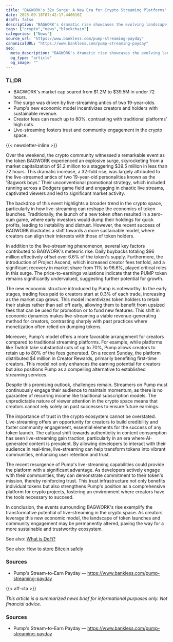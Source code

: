 ```yaml
---
title: "BAGWORK's 32x Surge: A New Era for Crypto Streaming Platforms"
date: 2025-09-18T07:42:17.440016Z
draft: false
description: "BAGWORK's dramatic rise showcases the evolving landscape of crypto streaming and creator economics."
tags: ["crypto","news","blockchain"]
categories: ["News"]
source_url: "https://www.bankless.com/pump-streaming-payday"
canonicalURL: "https://www.bankless.com/pump-streaming-payday"
seo:
  meta_description: "BAGWORK's dramatic rise showcases the evolving landscape of crypto streaming and creator economics."
  og_type: "article"
  og_image: ""
---
```


### TL;DR
- BAGWORK's market cap soared from $1.2M to $39.5M in under 72 hours.
- The surge was driven by live-streaming antics of two 19-year-olds.
- Pump's new economic model incentivizes creators and holders with sustainable revenue.
- Creator fees can reach up to 80%, contrasting with traditional platforms' high cuts.
- Live-streaming fosters trust and community engagement in the crypto space.

{{< newsletter-inline >}}

Over the weekend, the crypto community witnessed a remarkable event as the token BAGWORK experienced an explosive surge, skyrocketing from a market capitalization of $1.2 million to a staggering $39.5 million in less than 72 hours. This dramatic increase, a 32-fold rise, was largely attributed to the live-streamed antics of two 19-year-old personalities known as the 'Bagwork boys.' Their unconventional promotional strategy, which included running across a Dodgers game field and engaging in chaotic live streams, captivated viewers and led to significant market activity.

The backdrop of this event highlights a broader trend in the crypto space, particularly in how live-streaming can reshape the economics of token launches. Traditionally, the launch of a new token often resulted in a zero-sum game, where early investors would dump their holdings for quick profits, leading to instability and distrust. However, the recent success of BAGWORK illustrates a shift towards a more sustainable model, where creators can align their interests with those of token holders.

In addition to the live-streaming phenomenon, several key factors contributed to BAGWORK's meteoric rise. Daily buybacks totaling $96 million effectively offset over 6.6% of the token's supply. Furthermore, the introduction of Project Ascend, which increased creator fees tenfold, and a significant recovery in market share from 11% to 96.6%, played critical roles in this surge. The price-to-earnings valuations indicate that the PUMP token remains significantly undervalued, suggesting further potential for growth.

The new economic structure introduced by Pump is noteworthy. In the early stages, trading fees paid to creators start at 0.3% of each trade, increasing as the market cap grows. This model incentivizes token holders to retain their stakes rather than sell off early, allowing them to benefit from upsized fees that can be used for promotion or to fund new features. This shift in economic dynamics makes live-streaming a viable revenue-generating method for creators, contrasting sharply with past practices where monetization often relied on dumping tokens.

Moreover, Pump's model offers a more favorable arrangement for creators compared to traditional streaming platforms. For example, while platforms like Twitch take substantial cuts of up to 70%, Pump allows creators to retain up to 80% of the fees generated. On a recent Sunday, the platform distributed $4 million in Creator Rewards, primarily benefiting first-time creators. This model not only enhances the earning potential for creators but also positions Pump as a compelling alternative to established streaming services.

Despite this promising outlook, challenges remain. Streamers on Pump must continuously engage their audience to maintain momentum, as there is no guarantee of recurring income like traditional subscription models. The unpredictable nature of viewer attention in the crypto space means that creators cannot rely solely on past successes to ensure future earnings.

The importance of trust in the crypto ecosystem cannot be overstated. Live-streaming offers an opportunity for creators to build credibility and foster community engagement, essential elements for the success of any token launch. The cultural shift towards authenticity in content consumption has seen live-streaming gain traction, particularly in an era where AI-generated content is prevalent. By allowing developers to interact with their audience in real-time, live-streaming can help transform tokens into vibrant communities, enhancing user retention and trust.

The recent resurgence of Pump's live-streaming capabilities could provide the platform with a significant advantage. As developers actively engage with their communities, they can demonstrate commitment to their token's mission, thereby reinforcing trust. This trust infrastructure not only benefits individual tokens but also strengthens Pump's position as a comprehensive platform for crypto projects, fostering an environment where creators have the tools necessary to succeed.

In conclusion, the events surrounding BAGWORK's rise exemplify the transformative potential of live-streaming in the crypto space. As creators leverage this new economic model, the landscape of token launches and community engagement may be permanently altered, paving the way for a more sustainable and trustworthy ecosystem.

See also: [What is DeFi?](/pages/what-is-defi/)

See also: [How to store Bitcoin safely](/pages/how-to-store-bitcoin-safely/)

### Sources
- Pump's Stream-to-Earn Payday — https://www.bankless.com/pump-streaming-payday

{{< aff-cta >}}

_This article is a summarized news brief for informational purposes only. Not financial advice._

### Sources
- Pump's Stream-to-Earn Payday — https://www.bankless.com/pump-streaming-payday

